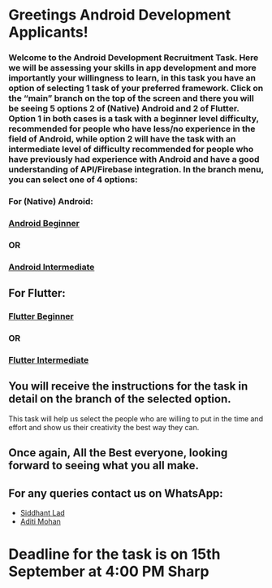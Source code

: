 # Greetings Android Development Applicants!
### Welcome to the Android Development Recruitment Task. Here we will be assessing your skills in app development and more importantly your willingness to learn, in this task you have an option of selecting 1 task of your preferred framework. Click on the “main” branch on the top of the screen and there you will be seeing 5 options 2 of (Native) Android and 2 of Flutter. Option 1 in both cases is a task with a beginner level difficulty, recommended for people who have less/no experience in the field of Android, while option 2 will have the task with an intermediate level of difficulty recommended for people who have previously had experience with Android and have a good understanding of API/Firebase integration. In the branch menu, you can select one of 4 options:
### For (Native) Android:
### [Android Beginner](https://github.com/GDSC-NMIMS-MPSTME-Mumbai/Recruitment-Tasks-Android/tree/native-option1)
### <b>OR</b>
### [Android Intermediate](https://github.com/GDSC-NMIMS-MPSTME-Mumbai/Recruitment-Tasks-Android/tree/native-option2)


## For Flutter:
### [Flutter Beginner](https://github.com/GDSC-NMIMS-MPSTME-Mumbai/Recruitment-Tasks-Android/tree/flutter-option1)
### <b>OR</b>
### [Flutter Intermediate](https://github.com/GDSC-NMIMS-MPSTME-Mumbai/Recruitment-Tasks-Android/tree/flutter-option2)

## You will receive the instructions for the task in detail on the branch of the selected option.
This task will help us select the people who are willing to put in the time and effort and show us their creativity the best way they can. 

## Once again, All the Best everyone, looking forward to seeing what you all make.

## For any queries contact us on WhatsApp:
- [Siddhant Lad](https://wa.me/9082003007)
- [Aditi Mohan](https://wa.me/9702939340)

# Deadline for the task is on 15th September at 4:00 PM Sharp



